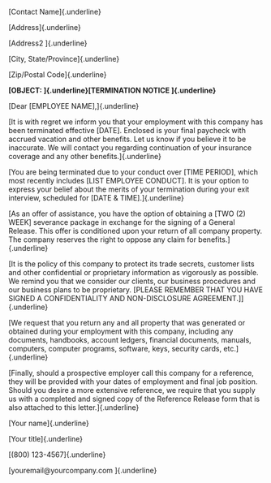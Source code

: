 [Contact Name]{.underline}

[Address]{.underline}

[Address2 ]{.underline}

[City, State/Province]{.underline}

[Zip/Postal Code]{.underline}

**[OBJECT: ]{.underline}[TERMINATION NOTICE ]{.underline}**

[Dear \[EMPLOYEE NAME\],]{.underline}

[It is with regret we inform you that your employment with this company
has been terminated effective \[DATE\]. Enclosed is your final paycheck
with accrued vacation and other benefits. Let us know if you believe it
to be inaccurate. We will contact you regarding continuation of your
insurance coverage and any other benefits.]{.underline}

[You are being terminated due to your conduct over \[TIME PERIOD\],
which most recently includes \[LIST EMPLOYEE CONDUCT\]. It is your
option to express your belief about the merits of your termination
during your exit interview, scheduled for \[DATE & TIME\].]{.underline}

[As an offer of assistance, you have the option of obtaining a \[TWO (2)
WEEK\] severance package in exchange for the signing of a General
Release. This offer is conditioned upon your return of all company
property. The company reserves the right to oppose any claim for
benefits.]{.underline}

[It is the policy of this company to protect its trade secrets, customer
lists and other confidential or proprietary information as vigorously as
possible. We remind you that we consider our clients, our business
procedures and our business plans to be proprietary. \[PLEASE REMEMBER
THAT YOU HAVE SIGNED A CONFIDENTIALITY AND NON-DISCLOSURE
AGREEMENT.\]]{.underline}

[We request that you return any and all property that was generated or
obtained during your employment with this company, including any
documents, handbooks, account ledgers, financial documents, manuals,
computers, computer programs, software, keys, security cards,
etc.]{.underline}

[Finally, should a prospective employer call this company for a
reference, they will be provided with your dates of employment and final
job position. Should you desire a more extensive reference, we require
that you supply us with a completed and signed copy of the Reference
Release form that is also attached to this letter.]{.underline}

[Your name]{.underline}

[Your title]{.underline}

[(800) 123-4567]{.underline}

[youremail\@yourcompany.com ]{.underline}
